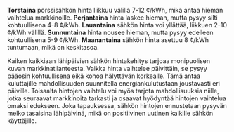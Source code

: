 **Torstaina** pörssisähkön hinta liikkuu välillä 7-12 ¢/kWh, mikä antaa hieman vaihtelua markkinoille. **Perjantaina** hinta laskee hieman, mutta pysyy silti kohtuullisena 4-8 ¢/kWh. **Lauantaina** sähkön hinta voi yllättää, liikkuen 2-10 ¢/kWh välillä. **Sunnuntaina** hinta nousee hieman, mutta pysyy edelleen kohtuullisena 5-9 ¢/kWh. **Maanantaina** sähkön hinta asettuu 8 ¢/kWh tuntumaan, mikä on keskitasoa.

Kaiken kaikkiaan lähipäivien sähkön hintakehitys tarjoaa monipuolisen kuvan markkinatilanteesta. Vaikka hinta vaihtelee päivittäin, se pysyy pääosin kohtuullisena eikä kohoa hälyttävän korkealle. Tämä antaa kuluttajille mahdollisuuden suunnitella energiankulutustaan joustavasti eri päiville. Toisaalta hintojen vaihtelu voi myös tarjota mahdollisuuksia niille, jotka seuraavat markkinoita tarkasti ja osaavat hyödyntää hintojen vaihtelua omaksi edukseen. Joka tapauksessa, sähkön hintojen ennustetaan pysyvän melko tasaisina lähipäivinä, mikä on positiivinen uutinen kaikille sähkön käyttäjille.
